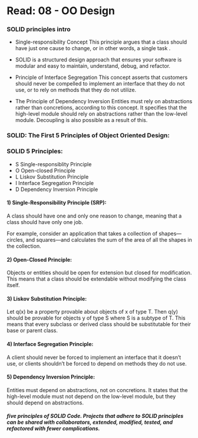 # Read: 08 - OO Design
### SOLID principles intro

- Single-responsibility Concept This principle argues that a class should have just one cause to change, or in other words, a single task .

- SOLID is a structured design approach that ensures your software is modular and easy to maintain, understand, debug, and refactor.

- Principle of Interface Segregation This concept asserts that customers should never be compelled to implement an interface that they do not use, or to rely on methods that they do not utilize.

- The Principle of Dependency Inversion Entities must rely on abstractions rather than concretions, according to this concept. It specifies that the high-level module should rely on abstractions rather than the low-level module. Decoupling is also possible as a result of this.

### SOLID: The First 5 Principles of Object Oriented Design:

### SOLID 5 Principles:

  * S Single-responsiblity Principle
  * O Open-closed Principle
  * L Liskov Substitution Principle
  * I Interface Segregation Principle
  * D Dependency Inversion Principle

#### 1) Single-Responsibility Principle (SRP):

 A class should have one and only one reason to change, meaning that a class 
should have only one job.

For example, consider an application that takes a collection of shapes—circles, and squares—and calculates the sum of the area of all the shapes in the collection.

#### 2) Open-Closed Principle:

 Objects or entities should be open for extension but closed for modification. This means that a class should be extendable without modifying the class itself.


#### 3) Liskov Substitution Principle:

   Let q(x) be a property provable about objects of x of type T. Then q(y) should be provable for objects y of type S where S is a subtype of T. This means that every subclass or derived class should be substitutable for their base or parent class.

#### 4) Interface Segregation Principle:

   A client should never be forced to implement an interface that it doesn’t use, or clients shouldn’t be forced to depend on methods they do not use.
   #### 5) Dependency Inversion Principle:
   Entities must depend on abstractions, not on concretions. It states that the high-level module must not depend on the low-level module, but they should depend on abstractions.
   
##### five principles of SOLID Code. Projects that adhere to SOLID principles can be shared with collaborators, extended, modified, tested, and refactored with fewer complications.
